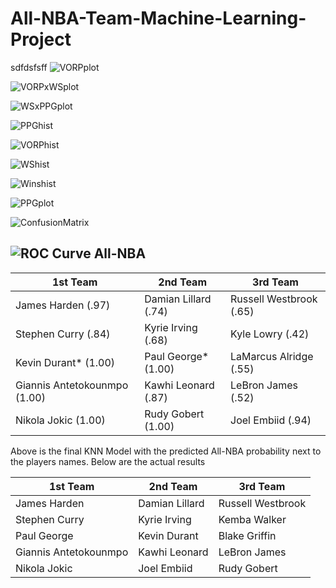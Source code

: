 # All-NBA-Team-Machine-Learning-Project
sdfdsfsff
![VORPplot](https://user-images.githubusercontent.com/16946556/64449333-7d73f780-d094-11e9-8b6a-e854a003b828.png)


![VORPxWSplot](https://user-images.githubusercontent.com/16946556/64449381-967ca880-d094-11e9-95c9-5ae6b8bc3714.png)

![WSxPPGplot](https://user-images.githubusercontent.com/16946556/64449372-9086c780-d094-11e9-8f2c-a2bd018fe49f.png)

![PPGhist](https://user-images.githubusercontent.com/16946556/64449384-9aa8c600-d094-11e9-936f-5ad4f48de43a.png)

![VORPhist](https://user-images.githubusercontent.com/16946556/64449386-9da3b680-d094-11e9-8a15-24d23d00f8a2.png)

![WShist](https://user-images.githubusercontent.com/16946556/64449389-a0061080-d094-11e9-83e4-699196c6571c.png)

![Winshist](https://user-images.githubusercontent.com/16946556/64449396-a1cfd400-d094-11e9-9ea4-30c3e9c4c427.png)

![PPGplot](https://user-images.githubusercontent.com/16946556/64449398-a4322e00-d094-11e9-81e5-12b8a8e77a52.png)

![ConfusionMatrix](https://user-images.githubusercontent.com/16946556/64449401-a85e4b80-d094-11e9-9fad-f94418b5adda.png)

![ROC Curve All-NBA](https://user-images.githubusercontent.com/16946556/64449408-aac0a580-d094-11e9-8a02-463cec5b2221.png)
------------------------------------------------------------------------------------------------------------------------------------------

| 1st  Team     |   2nd Team    |   3rd  Team   |
| ------------- | ------------- | ------------- |
| James Harden (.97)            | Damian Lillard (.74) | Russell Westbrook (.65) |
| Stephen Curry (.84)           | Kyrie Irving (.68)   | Kyle Lowry (.42)        |
| Kevin Durant* (1.00)          | Paul George* (1.00)  | LaMarcus Alridge (.55)  |
| Giannis Antetokounmpo (1.00)  | Kawhi Leonard (.87)  | LeBron James (.52)      |  
| Nikola Jokic (1.00)           | Rudy Gobert (1.00)   | Joel Embiid (.94)       | 


Above is the final KNN Model with the predicted All-NBA probability next to the players names.  Below are the actual results


| 1st  Team     |   2nd Team    |   3rd  Team   |
| ------------- | ------------- | ------------- |
| James Harden           | Damian Lillard | Russell Westbrook |
| Stephen Curry          | Kyrie Irving   | Kemba Walker      |
| Paul George            | Kevin Durant   | Blake Griffin     |
| Giannis Antetokounmpo  | Kawhi Leonard  | LeBron James      |  
| Nikola Jokic           | Joel Embiid    | Rudy Gobert       | 
